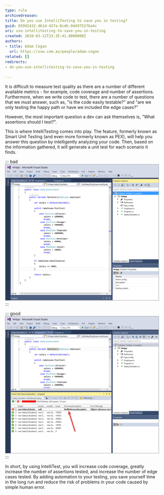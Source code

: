 ```yaml
---
type: rule
archivedreason: 
title: Do you use IntelliTesting to save you in testing?
guid: 05992432-d61d-437a-8cdb-0d49752f6a4c
uri: use-intellitesting-to-save-you-in-testing
created: 2020-03-12T23:35:41.0000000Z
authors:
- title: Adam Cogan
  url: https://ssw.com.au/people/adam-cogan
related: []
redirects:
- do-you-use-intellitesting-to-save-you-in-testing

---
```


It is difficult to measure test quality as there are a number of different available metrics - for example, code coverage and number of assertions. Furthermore, when we write code to test, there are a number of questions that we must answer, such as, "is the code easily testable?" and "are we only testing the happy path or have we included the edge cases?"

However, the most important question a dev can ask themselves is, "What assertions should I test?".

This is where IntelliTesting comes into play. The feature, formerly known as Smart Unit Testing (and even more formerly known as PEX), will help you answer this question by intelligently analyzing your code. Then, based on the information gathered, it will generate a unit test for each scenario it finds.

<!--endintro-->


::: bad  
![Figure: Bad example - What’s wrong with this code?](/rules/use-intellitesting-to-save-you-in-testing/IntelliTest-bad.png)  
:::


::: good  
![Figure: Good example - IntelliTest in action](/rules/use-intellitesting-to-save-you-in-testing/IntelliTest-Good.png)  
:::

In short, by using IntelliTest, you will increase code coverage, greatly increase the number of assertions tested, and increase the number of edge cases tested. By adding automation to your testing, you save yourself time in the long run and reduce the risk of problems in your code caused by simple human error.

